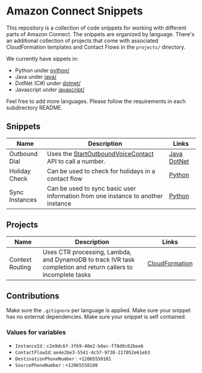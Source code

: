 # Amazon Connect Snippets

This repository is a collection of code snippets for working with different parts of Amazon Connect. The snippets are organized by language. There's an additional collection of projects that come with associated CloudFormation templates and Contact Flows in the `projects/` directory.

We currently have sippets in:

* Python under [python/](python/README.md)
* Java under [java/](java/README.md)
* DotNet (C#) under [dotnet/](dotnet/README.md)
* Javascript under [javascript/](javascript/README.md)

Feel free to add more languages. Please follow the requirements in each subdirectory README.

## Snippets

| Name | Description | Links |
| ---- | ----------- | ----- |
| Outbound Dial | Uses the [StartOutboundVoiceContact](https://docs.aws.amazon.com/connect/latest/APIReference/API_StartOutboundVoiceContact.html) API to call a number. | [Java](java/OutboundExample) [DotNet](dotnet/OutboundExample) |
| Holiday Check | Can be used to check for holidays in a contact flow | [Python](python/holidaycheck) |
| Sync Instances | Can be used to sync basic user information from one instance to another instance | [Python](python/syncinstances) |

## Projects

| Name | Description | Links |
| ---- | ----------- | ----- |
| Context Routing | Uses CTR processing, Lambda, and DynamoDB to track IVR task completion and return callers to incomplete tasks | [CloudFormation](projects/ContextRouting) |

## Contributions

Make sure the `.gitignore` per language is applied.
Make sure your snippet has no external dependencies.
Make sure your snippet is self contained.

### Values for variables

* `InstanceId` : `c2e9dc6f-3f69-40e2-b0ec-f78d0c62bee6`
* `ContactFlowId`: `ae4e2be3-5541-4c57-9738-217052e61eb3`
* `DestinationPhoneNumber` : `+12065550101`
* `SourcePhoneNumber` : `+12065550100`
